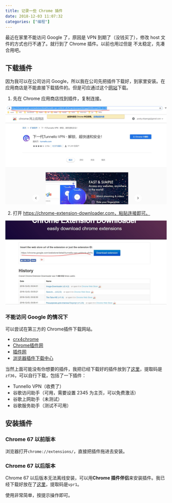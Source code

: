 ```yaml
---
title: 记录一些 Chrome 插件
date: 2018-12-03 11:07:32
categories: ["编程"]
---
```


最近在家里不能访问 Google 了，原因是 VPN 到期了（没钱买了），修改 host 文件的方式也行不通了。就行到了 Chrome 插件。以前也用过但是
不太稳定，先凑合用吧。

## 下载插件

因为我可以在公司访问 Google，所以我在公司先把插件下载好，到家里安装。在应用商店是不能直接下载插件的。但是可应通过这个[网站](https://chrome-extension-downloader.com/)下载。
1. 先在 Chrome 应用商店找到插件，复制连接。

![](../images/chrome-extensions/chrome1.jpg)

2. 打开 https://chrome-extension-downloader.com，粘贴连接即可。

![](../images/chrome-extensions/chrome2.jpg)

### 不能访问 Google 的情况下
可以尝试在第三方的 Chrome插件下载网站。

- [crx4chrome](https://www.crx4chrome.com/)
- [Chrome插件网](http://chromecj.com/)
- [插件网](http://www.cnplugins.com/)
- [浏览器插件下载中心](https://www.chromefor.com/)

当然上面可能没有你想要的插件，我把已经下载好的插件放到了[这里](https://pan.baidu.com/s/1VMRNvrfzauwAvQhAOLy1Vw)，提取码是`zf36`，可以自行下载，包括了一下插件：

- Tunnello VPN（收费了）
- 谷歌访问助手（可用，需要设置 2345 为主页，可以免费激活）
- 谷歌上网助手（未测试）
- 谷歌服务助手（测试不可用）

## 安装插件
### Chrome 67 以前版本
浏览器打开`chrome://extensions/`，直接把插件拖进去安装。

### Chrome 67 以后版本
Chrome 67 以后版本无法离线安装，可以用**Chrome 插件伴侣**来安装插件。我已经下载好放在了[这里](https://pan.baidu.com/s/1QVXauUSn87dJ2N6eo1e_9g)，提取码是`vpr1`。

使用非常简单，按提示操作即可。